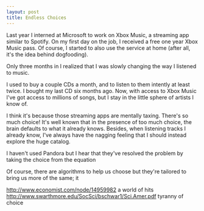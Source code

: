 ```yaml
---
layout: post
title: Endless Choices
---
```

Last year I interned at Microsoft to work on Xbox Music, a streaming app similar to Spotify. On my first day on the job, I received a free one year Xbox Music pass. Of course, I started to also use the service at home (after all, it's the idea behind dogfooding).

Only three months in I realized that I was slowly changing the way I listened to music.

<!-- more -->

I used to buy a couple CDs a month, and to listen to them intently at least twice. I bought my last CD six months ago.
Now, with access to Xbox Music I've got access to millions of songs, but I stay in the little sphere of artists I know of.

I think it's because those streaming apps are mentally taxing. There's so much choice! 
It's well known that in the presence of too much choice, the brain defaults to what it already knows. Besides, when listening tracks I already know, I've always have the nagging feeling that I should instead explore the huge catalog.

I haven't used Pandora but I hear that they've resolved the problem by taking the choice from the equation 

Of course, there are algorithms to help us choose but they're tailored to bring us more of the same; it

http://www.economist.com/node/14959982 a world of hits
http://www.swarthmore.edu/SocSci/bschwar1/Sci.Amer.pdf tyranny of choice
